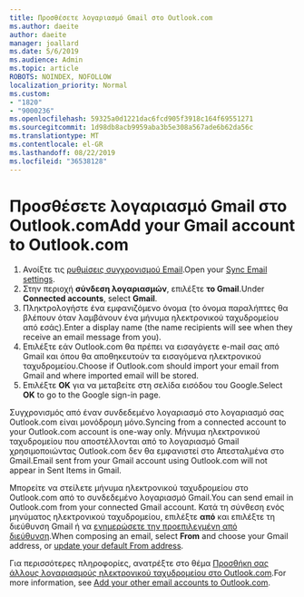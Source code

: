 ```yaml
---
title: Προσθέσετε λογαριασμό Gmail στο Outlook.com
ms.author: daeite
author: daeite
manager: joallard
ms.date: 5/6/2019
ms.audience: Admin
ms.topic: article
ROBOTS: NOINDEX, NOFOLLOW
localization_priority: Normal
ms.custom:
- "1820"
- "9000236"
ms.openlocfilehash: 59325a0d1221dac6fcd905f3918c164f69551271
ms.sourcegitcommit: 1d98db8acb9959aba3b5e308a567ade6b62da56c
ms.translationtype: MT
ms.contentlocale: el-GR
ms.lasthandoff: 08/22/2019
ms.locfileid: "36538128"
---
```

# <a name="add-your-gmail-account-to-outlookcom"></a><span data-ttu-id="cccd5-102">Προσθέσετε λογαριασμό Gmail στο Outlook.com</span><span class="sxs-lookup"><span data-stu-id="cccd5-102">Add your Gmail account to Outlook.com</span></span>

1. <span data-ttu-id="cccd5-103">Ανοίξτε τις [ρυθμίσεις συγχρονισμού Email](https://go.microsoft.com/fwlink/?linkid=875264).</span><span class="sxs-lookup"><span data-stu-id="cccd5-103">Open your [Sync Email settings](https://go.microsoft.com/fwlink/?linkid=875264).</span></span>
2. <span data-ttu-id="cccd5-104">Στην περιοχή **σύνδεση λογαριασμών**, επιλέξτε **το Gmail**.</span><span class="sxs-lookup"><span data-stu-id="cccd5-104">Under **Connected accounts**, select **Gmail**.</span></span>
3. <span data-ttu-id="cccd5-105">Πληκτρολογήστε ένα εμφανιζόμενο όνομα (το όνομα παραλήπτες θα βλέπουν όταν λαμβάνουν ένα μήνυμα ηλεκτρονικού ταχυδρομείου από εσάς).</span><span class="sxs-lookup"><span data-stu-id="cccd5-105">Enter a display name (the name recipients will see when they receive an email message from you).</span></span>
4. <span data-ttu-id="cccd5-106">Επιλέξτε εάν Outlook.com θα πρέπει να εισαγάγετε e-mail σας από Gmail και όπου θα αποθηκευτούν τα εισαγόμενα ηλεκτρονικού ταχυδρομείου.</span><span class="sxs-lookup"><span data-stu-id="cccd5-106">Choose if Outlook.com should import your email from Gmail and where imported email will be stored.</span></span>
5. <span data-ttu-id="cccd5-107">Επιλέξτε **OK** για να μεταβείτε στη σελίδα εισόδου του Google.</span><span class="sxs-lookup"><span data-stu-id="cccd5-107">Select **OK** to go to the Google sign-in page.</span></span>

<span data-ttu-id="cccd5-108">Συγχρονισμός από έναν συνδεδεμένο λογαριασμό στο λογαριασμό σας Outlook.com είναι μονόδρομη μόνο.</span><span class="sxs-lookup"><span data-stu-id="cccd5-108">Syncing from a connected account to your Outlook.com account is one-way only.</span></span> <span data-ttu-id="cccd5-109">Μήνυμα ηλεκτρονικού ταχυδρομείου που αποστέλλονται από το λογαριασμό Gmail χρησιμοποιώντας Outlook.com δεν θα εμφανιστεί στο Απεσταλμένα στο Gmail.</span><span class="sxs-lookup"><span data-stu-id="cccd5-109">Email sent from your Gmail account using Outlook.com will not appear in Sent Items in Gmail.</span></span>

<span data-ttu-id="cccd5-110">Μπορείτε να στείλετε μήνυμα ηλεκτρονικού ταχυδρομείου στο Outlook.com από το συνδεδεμένο λογαριασμό Gmail.</span><span class="sxs-lookup"><span data-stu-id="cccd5-110">You can send email in Outlook.com from your connected Gmail account.</span></span> <span data-ttu-id="cccd5-111">Κατά τη σύνθεση ενός μηνύματος ηλεκτρονικού ταχυδρομείου, επιλέξτε **από** και επιλέξτε τη διεύθυνση Gmail ή να [ενημερώσετε την προεπιλεγμένη από διεύθυνση](https://go.microsoft.com/fwlink/?linkid=875264).</span><span class="sxs-lookup"><span data-stu-id="cccd5-111">When composing an email, select **From** and choose your Gmail address, or [update your default From address](https://go.microsoft.com/fwlink/?linkid=875264).</span></span>

<span data-ttu-id="cccd5-112">Για περισσότερες πληροφορίες, ανατρέξτε στο θέμα [Προσθήκη σας άλλους λογαριασμούς ηλεκτρονικού ταχυδρομείου στο Outlook.com](https://support.office.com/article/c5224df4-5885-4e79-91ba-523aa743f0ba?wt.mc_id=Office_Outlook_com_Alchemy).</span><span class="sxs-lookup"><span data-stu-id="cccd5-112">For more information, see [Add your other email accounts to Outlook.com](https://support.office.com/article/c5224df4-5885-4e79-91ba-523aa743f0ba?wt.mc_id=Office_Outlook_com_Alchemy).</span></span>